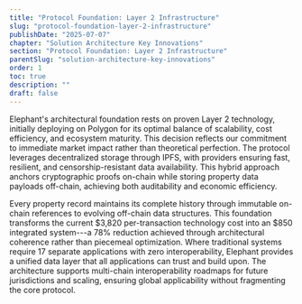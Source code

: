 ```yaml
---
title: "Protocol Foundation: Layer 2 Infrastructure"
slug: "protocol-foundation-layer-2-infrastructure"
publishDate: "2025-07-07"
chapter: "Solution Architecture Key Innovations"
section: "Protocol Foundation: Layer 2 Infrastructure"
parentSlug: "solution-architecture-key-innovations"
order: 1
toc: true
description: ""
draft: false
---
```


Elephant's architectural foundation rests on proven Layer 2 technology, initially deploying on Polygon for its optimal
balance of scalability, cost efficiency, and ecosystem maturity. This decision reflects our commitment to immediate
market impact rather than theoretical perfection. The protocol leverages decentralized storage through IPFS, with
providers ensuring fast, resilient, and censorship-resistant data availability. This hybrid approach anchors
cryptographic proofs on-chain while storing property data payloads off-chain, achieving both auditability and economic
efficiency.

Every property record maintains its complete history through immutable on-chain references to evolving off-chain data
structures. This foundation transforms the current \$3,820 per-transaction technology cost into an \$850 integrated
system---a 78% reduction achieved through architectural coherence rather than piecemeal optimization. Where traditional
systems require 17 separate applications with zero interoperability, Elephant provides a unified data layer that all
applications can trust and build upon. The architecture supports multi-chain interoperability roadmaps for future
jurisdictions and scaling, ensuring global applicability without fragmenting the core protocol.
